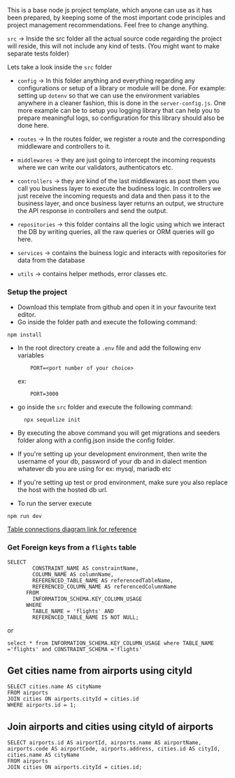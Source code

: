This is a base node js project template, which anyone can use as it has been prepared, by keeping some of the most important code principles and project management recommendations. Feel free to change anything.

`src` -> Inside the src folder all the actual source code regarding the project will reside, this will not include any kind of tests. (You might want to make separate tests folder)

Lets take a look inside the `src` folder

- `config` -> In this folder anything and everything regarding any configurations or setup of a library or module will be done. For example: setting up `dotenv` so that we can use the environment variables anywhere in a cleaner fashion, this is done in the `server-config.js`. One more example can be to setup you logging library that can help you to prepare meaningful logs, so configuration for this library should also be done here.

- `routes` -> In the routes folder, we register a route and the corresponding middleware and controllers to it.

- `middlewares` -> they are just going to intercept the incoming requests where we can write our validators, authenticators etc.

- `controllers` -> they are kind of the last middlewares as post them you call you business layer to execute the budiness logic. In controllers we just receive the incoming requests and data and then pass it to the business layer, and once business layer returns an output, we structure the API response in controllers and send the output.

- `repositories` -> this folder contains all the logic using which we interact the DB by writing queries, all the raw queries or ORM queries will go here.

- `services` -> contains the buiness logic and interacts with repositories for data from the database

- `utils` -> contains helper methods, error classes etc.

### Setup the project

- Download this template from github and open it in your favourite text editor.
- Go inside the folder path and execute the following command:

```
npm install
```

- In the root directory create a `.env` file and add the following env variables
  ```
      PORT=<port number of your choice>
  ```
  ex:
  ```
      PORT=3000
  ```
- go inside the `src` folder and execute the following command:
  ```
    npx sequelize init
  ```
- By executing the above command you will get migrations and seeders folder along with a config.json inside the config folder.
- If you're setting up your development environment, then write the username of your db, password of your db and in dialect mention whatever db you are using for ex: mysql, mariadb etc
- If you're setting up test or prod environment, make sure you also replace the host with the hosted db url.

- To run the server execute

```
npm run dev
```

[Table connections diagram link for reference](https://miro.com/app/board/uXjVMxw9uvU=/)

### Get Foreign keys from a `flights` table

```
SELECT
        CONSTRAINT_NAME AS constraintName,
        COLUMN_NAME AS columnName,
        REFERENCED_TABLE_NAME AS referencedTableName,
        REFERENCED_COLUMN_NAME AS referencedColumnName
      FROM
        INFORMATION_SCHEMA.KEY_COLUMN_USAGE
      WHERE
        TABLE_NAME = 'flights' AND
        REFERENCED_TABLE_NAME IS NOT NULL;

```

or

```
select * from INFORMATION_SCHEMA.KEY_COLUMN_USAGE where TABLE_NAME ='flights' and CONSTRAINT_SCHEMA ='flights'
```

## Get cities name from airports using cityId

```
SELECT cities.name AS cityName
FROM airports
JOIN cities ON airports.cityId = cities.id
WHERE airports.id = 1;
```

## Join airports and cities using cityId of airports

```
SELECT airports.id AS airportId, airports.name AS airportName, airports.code AS airportCode, airports.address, cities.id AS cityId, cities.name AS cityName
FROM airports
JOIN cities ON airports.cityId = cities.id;
```
